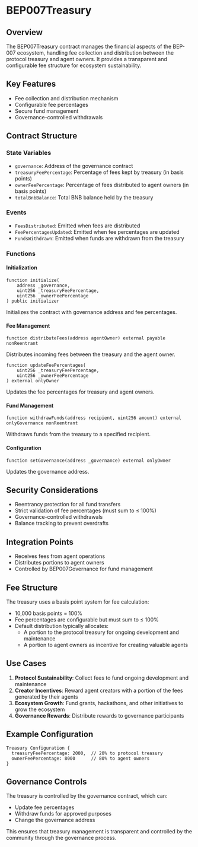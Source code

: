 # BEP007Treasury

## Overview
The BEP007Treasury contract manages the financial aspects of the BEP-007 ecosystem, handling fee collection and distribution between the protocol treasury and agent owners. It provides a transparent and configurable fee structure for ecosystem sustainability.

## Key Features
- Fee collection and distribution mechanism
- Configurable fee percentages
- Secure fund management
- Governance-controlled withdrawals

## Contract Structure

### State Variables
- `governance`: Address of the governance contract
- `treasuryFeePercentage`: Percentage of fees kept by treasury (in basis points)
- `ownerFeePercentage`: Percentage of fees distributed to agent owners (in basis points)
- `totalBnbBalance`: Total BNB balance held by the treasury

### Events
- `FeesDistributed`: Emitted when fees are distributed
- `FeePercentagesUpdated`: Emitted when fee percentages are updated
- `FundsWithdrawn`: Emitted when funds are withdrawn from the treasury

### Functions

#### Initialization
```solidity
function initialize(
    address _governance,
    uint256 _treasuryFeePercentage,
    uint256 _ownerFeePercentage
) public initializer
```
Initializes the contract with governance address and fee percentages.

#### Fee Management
```solidity
function distributeFees(address agentOwner) external payable nonReentrant
```
Distributes incoming fees between the treasury and the agent owner.

```solidity
function updateFeePercentages(
    uint256 _treasuryFeePercentage,
    uint256 _ownerFeePercentage
) external onlyOwner
```
Updates the fee percentages for treasury and agent owners.

#### Fund Management
```solidity
function withdrawFunds(address recipient, uint256 amount) external onlyGovernance nonReentrant
```
Withdraws funds from the treasury to a specified recipient.

#### Configuration
```solidity
function setGovernance(address _governance) external onlyOwner
```
Updates the governance address.

## Security Considerations
- Reentrancy protection for all fund transfers
- Strict validation of fee percentages (must sum to ≤ 100%)
- Governance-controlled withdrawals
- Balance tracking to prevent overdrafts

## Integration Points
- Receives fees from agent operations
- Distributes portions to agent owners
- Controlled by BEP007Governance for fund management

## Fee Structure
The treasury uses a basis point system for fee calculation:
- 10,000 basis points = 100%
- Fee percentages are configurable but must sum to ≤ 100%
- Default distribution typically allocates:
  - A portion to the protocol treasury for ongoing development and maintenance
  - A portion to agent owners as incentive for creating valuable agents

## Use Cases
1. **Protocol Sustainability**: Collect fees to fund ongoing development and maintenance
2. **Creator Incentives**: Reward agent creators with a portion of the fees generated by their agents
3. **Ecosystem Growth**: Fund grants, hackathons, and other initiatives to grow the ecosystem
4. **Governance Rewards**: Distribute rewards to governance participants

## Example Configuration
```
Treasury Configuration {
  treasuryFeePercentage: 2000,  // 20% to protocol treasury
  ownerFeePercentage: 8000      // 80% to agent owners
}
```

## Governance Controls
The treasury is controlled by the governance contract, which can:
- Update fee percentages
- Withdraw funds for approved purposes
- Change the governance address

This ensures that treasury management is transparent and controlled by the community through the governance process.

